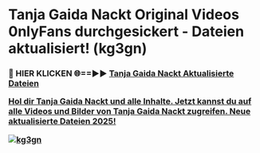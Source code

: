 # Tanja Gaida Nackt Original Videos 0nlyFans durchgesickert - Dateien aktualisiert! (kg3gn)

<h3>🔴 HIER KLICKEN 🌐==►► <a href="https://tinyurl.com/h6vf6nb8" rel="nofollow">Tanja Gaida Nackt Aktualisierte Dateien

Hol dir Tanja Gaida Nackt und alle Inhalte. Jetzt kannst du auf alle Videos und Bilder von Tanja Gaida Nackt zugreifen. Neue aktualisierte Dateien 2025!

[![kg3gn](https://i.imgur.com/sD4kR3V.gif)](https://tinyurl.com/h6vf6nb8)
